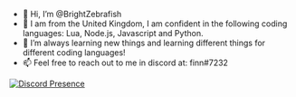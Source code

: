 - 👋 Hi, I’m @BrightZebrafish
- 👀 I am from the United Kingdom, I am confident in the following coding languages: Lua, Node.js, Javascript and Python. 
- 🌱 I’m always learning new things and learning different things for different coding languages!
- 📫 Feel free to reach out to me in discord at: finn#7232

[![Discord Presence](https://lanyard-profile-readme.vercel.app/api/607256532974960687)](https://discord.com/users/607256532974960687)
<!---
BrightZebrafish/BrightZebrafish is a ✨ special ✨ repository because its `README.md`
--->
